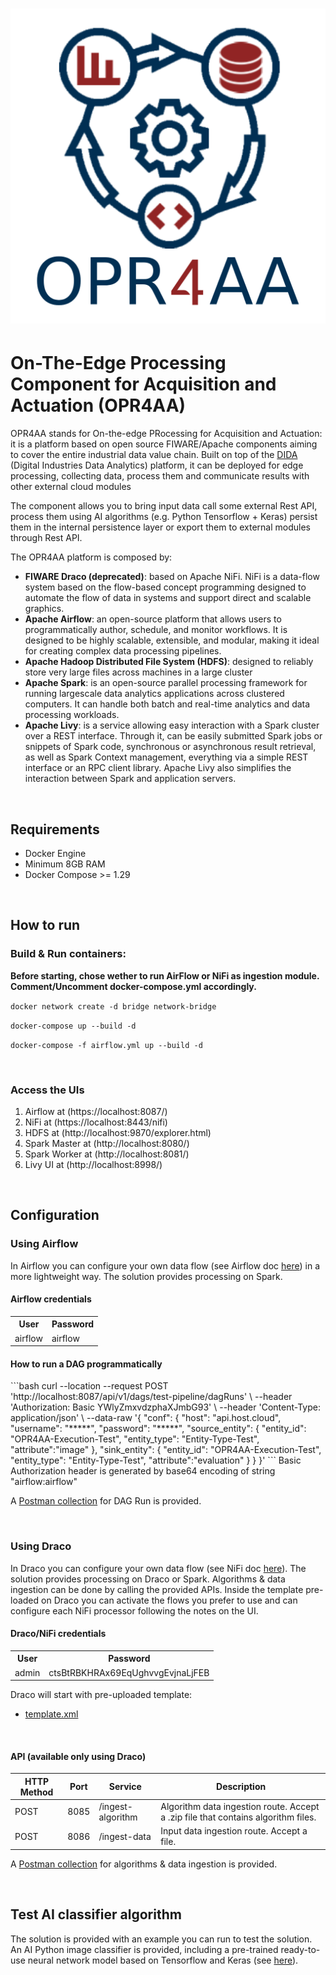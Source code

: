 # ![OPR4AA](documentation/logo.png)
<h1>On-The-Edge Processing Component for Acquisition and Actuation (OPR4AA)</h1>
OPR4AA stands for On-the-edge PRocessing for Acquisition and Actuation: it is a platform based on open source FIWARE/Apache components aiming to cover the entire industrial data value chain. Built on top of the <a href="https://github.com/Engineering-Research-and-Development/dida">DIDA</a> (Digital Industries Data Analytics) platform, it can be deployed for edge processing, collecting data, process them and communicate results with other external cloud modules

The component allows you to bring input data call some external Rest API, process them using AI algorithms (e.g. Python Tensorflow + Keras) persist them in the internal persistence layer or export them to external modules through Rest API.

The OPR4AA platform is composed by:
- <b>FIWARE Draco (deprecated)</b>: based on Apache NiFi. NiFi is a data-flow system based on the flow-based concept programming designed to automate the flow of data in systems and support direct and scalable graphics.
- <b>Apache Airflow</b>:  an open-source platform that allows users to programmatically author, schedule, and monitor workflows. It is designed to be highly scalable, extensible, and modular, making it ideal for creating complex data processing pipelines.
- <b>Apache Hadoop Distributed File System (HDFS)</b>: designed to reliably store very large files across machines in a large cluster
- <b>Apache Spark</b>: is an open-source parallel processing framework for running largescale data analytics applications across clustered computers. It can handle both batch and real-time analytics and data processing workloads.
- <b>Apache Livy</b>:  is a service allowing easy interaction with a Spark cluster over a REST interface. Through it, can be easily submitted Spark jobs or snippets of Spark code, synchronous or asynchronous result retrieval, as well as Spark Context management, everything via a simple REST interface or an RPC client library. Apache Livy also simplifies the interaction between Spark and application servers.  

<br>

<h2>Requirements</h2>
<ul>
    <li>Docker Engine</li>
    <li>Minimum 8GB RAM</li>
    <li>Docker Compose >= 1.29</li>
</ul>

<br>

<h2>How to run</h2>
<h3>Build & Run containers:</h3>
<b>Before starting, chose wether to run AirFlow or NiFi as ingestion module. Comment/Uncomment docker-compose.yml accordingly.</b>

<code>docker network create -d bridge network-bridge</code>

<code>docker-compose up --build -d</code>

<code>docker-compose -f airflow.yml up --build  -d</code>

<br>

<h3>Access the UIs</h3>

1. Airflow at (https://localhost:8087/)
1. NiFi at (https://localhost:8443/nifi)
2. HDFS at (http://localhost:9870/explorer.html)
3. Spark Master at (http://localhost:8080/)
4. Spark Worker at (http://localhost:8081/)
5. Livy UI at (http://localhost:8998/)

<br>


<h2>Configuration</h2>

<h3>Using Airflow</h3>
In Airflow you can configure your own data flow (see Airflow doc <a  href="https://airflow.apache.org/docs">here</a>) in a more lightweight way.
The solution provides processing on Spark. 

<h4>Airflow credentials</h4>
<table>
<tr>
<th>User</th>
<th>Password</th>
</tr>
<tr>
<td>airflow</td>
<td>airflow</td>
</tr>
</table>

<h4>How to run a DAG programmatically</h4>
```bash
curl --location --request POST 'http://localhost:8087/api/v1/dags/test-pipeline/dagRuns' \
    --header 'Authorization: Basic YWlyZmxvdzphaXJmbG93' \
    --header 'Content-Type: application/json' \
    --data-raw '{
        "conf": {
            "host": "api.host.cloud",
            "username": "*****",
            "password": "*****",
            "source_entity": {
                "entity_id": "OPR4AA-Execution-Test",
                "entity_type": "Entity-Type-Test",
                "attribute":"image"
            },
            "sink_entity": {
                "entity_id": "OPR4AA-Execution-Test",
                "entity_type": "Entity-Type-Test",
                "attribute":"evaluation"
            }
        }
    }'
```
Basic Authorization header is generated by base64 encoding of string "airflow:airflow"

A [Postman collection](OPR4AA-V2.postman_collection.json) for DAG Run is provided.


<br>

<h3>Using Draco</h3>
In Draco you can configure your own data flow (see NiFi doc <a  href="https://nifi.apache.org/docs/nifi-docs/html/getting-started.html">here</a>).
The solution provides processing on Draco or Spark. Algorithms & data ingestion can be done by calling the provided APIs.
Inside the template pre-loaded on Draco you can activate the flows you prefer to use and can configure each NiFi processor following the notes on the UI.

<h4>Draco/NiFi credentials</h4>
<table>
<tr>
<th>User</th>
<th>Password</th>
</tr>
<tr>
<td>admin</td>
<td>ctsBtRBKHRAx69EqUghvvgEvjnaLjFEB</td>
</tr>
</table>

Draco will start with pre-uploaded template:

- [template.xml](orchestration/templates/template.xml)


<br>

<h4>API (available only using Draco)</h4>

<table role="table">
    <thead>
        <tr align="center">
            <th>HTTP Method</th>
            <th>Port</th>
            <th>Service</th>
            <th>Description</th>
        </tr>
    </thead>
    <tbody>
      <tr>
          <td>POST</td>
          <td>8085</td>
          <td>/ingest-algorithm</td>
          <td>Algorithm data ingestion route. Accept a .zip file that contains algorithm files.</td>
      </tr>
        <tr>
          <td>POST</td>
          <td>8086</td>
          <td>/ingest-data</td>
          <td>Input data ingestion route. Accept a file.</td>
      </tr>
  </tbody>
</table>

A [Postman collection](OPR4AA.postman_collection.json) for algorithms & data ingestion is provided.

<br>

<h2>Test AI classifier algorithm</h2> 
The solution is provided with an example you can run to test the solution.
An AI Python image classifier is provided, including a pre-trained ready-to-use neural network model based on Tensorflow and Keras (see <a  href="https://www.tensorflow.org/tutorials/keras/classification">here</a>).
